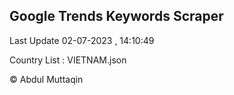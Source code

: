 

## Google Trends Keywords Scraper 
 
Last Update 02-07-2023 , 14:10:49

Country List :
VIETNAM.json



© Abdul Muttaqin 

